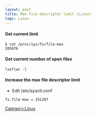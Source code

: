 ```yaml
---
layout: post 
title: Max file descriptor limit (Linux)
tags: Linux
---
```


#### Get current limit

    $ cat /proc/sys/fs/file-max
    205076

#### Get current number of open files

    lsof|wc -l

#### Increase the max file descriptor limit

-   Edit /etc/sysctl.conf

<!-- -->

    fs.file-max = 331287

[Category:Linux](Category:Linux "wikilink")
